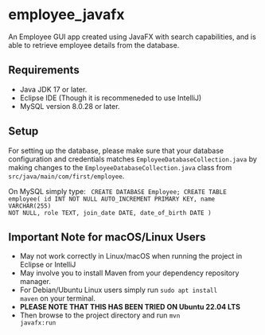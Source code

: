 # employee_javafx
An Employee GUI app created using JavaFX with search capabilities, and is able to retrieve employee details from the database.

## Requirements 
- Java JDK 17 or later.
- Eclipse IDE (Though it is recommeneded to use IntelliJ)
- MySQL version 8.0.28 or later.

## Setup
For setting up the database, please make sure that your database configuration and credentials matches <code>EmployeeDatabaseCollection.java</code> by making changes to the <code>EmployeeDatabaseCollection.java</code> class from <code>src/java/main/com/first/employee</code>.

On MySQL simply type:
<code>
CREATE DATABASE Employee;
CREATE TABLE employee(
  id INT NOT NULL AUTO_INCREMENT PRIMARY KEY,
  name VARCHAR(255) NOT NULL,
  role TEXT,
  join_date DATE,
  date_of_birth DATE
) 
</code>

## Important Note for macOS/Linux Users
- May not work correctly in Linux/macOS when running the project in Eclipse or IntelliJ
- May involve you to install Maven from your dependency repository manager.
- For Debian/Ubuntu Linux users simply run <code>sudo apt install maven</code> on your terminal.
- **PLEASE NOTE THAT THIS HAS BEEN TRIED ON Ubuntu 22.04 LTS**
- Then browse to the project directory and run <code>mvn javafx:run</code>
